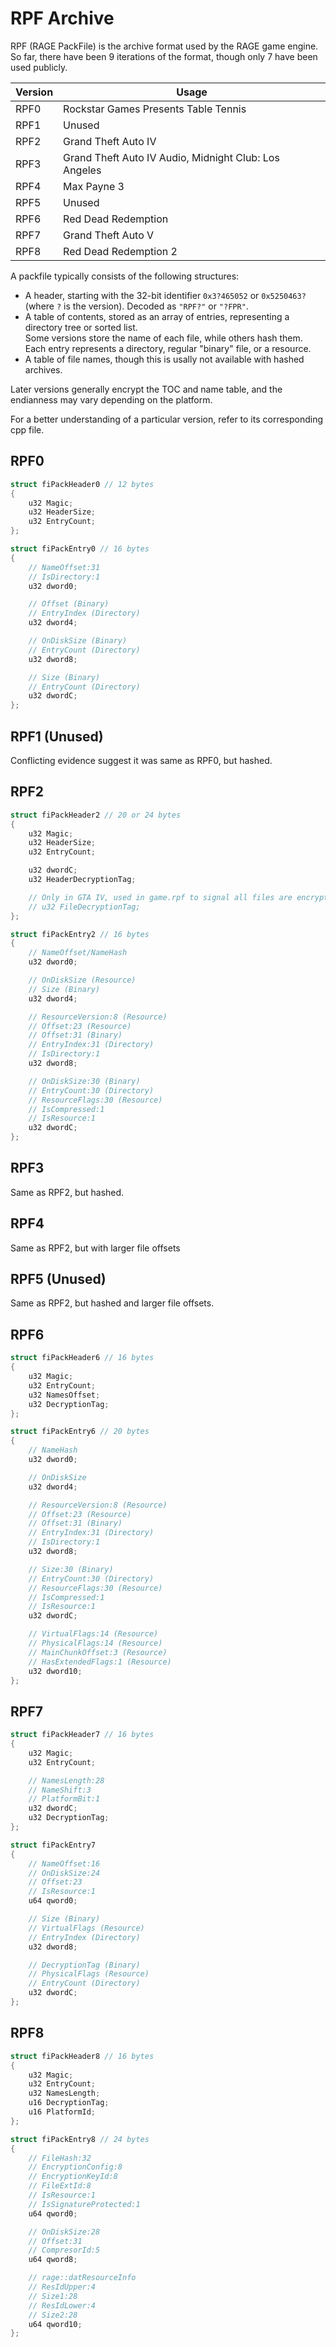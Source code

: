 # RPF Archive

RPF (RAGE PackFile) is the archive format used by the RAGE game engine.
So far, there have been 9 iterations of the format, though only 7 have been used publicly.

Version | Usage
--- | ---
RPF0 | Rockstar Games Presents Table Tennis
RPF1 | Unused
RPF2 | Grand Theft Auto IV
RPF3 | Grand Theft Auto IV Audio, Midnight Club: Los Angeles
RPF4 | Max Payne 3
RPF5 | Unused
RPF6 | Red Dead Redemption
RPF7 | Grand Theft Auto V
RPF8 | Red Dead Redemption 2

A packfile typically consists of the following structures:
* A header, starting with the 32-bit identifier `0x3?465052` or `0x5250463?` (where `?` is the version). Decoded as `"RPF?"` or `"?FPR"`.
* A table of contents, stored as an array of entries, representing a directory tree or sorted list.<br/>
  Some versions store the name of each file, while others hash them. <br/>
  Each entry represents a directory, regular "binary" file, or a resource.
* A table of file names, though this is usally not available with hashed archives.

Later versions generally encrypt the TOC and name table, and the endianness may vary depending on the platform.

For a better understanding of a particular version, refer to its corresponding cpp file.

## RPF0

```cpp
struct fiPackHeader0 // 12 bytes
{
    u32 Magic;
    u32 HeaderSize;
    u32 EntryCount;
};

struct fiPackEntry0 // 16 bytes
{
    // NameOffset:31
    // IsDirectory:1
    u32 dword0;

    // Offset (Binary)
    // EntryIndex (Directory)
    u32 dword4;

    // OnDiskSize (Binary)
    // EntryCount (Directory)
    u32 dword8;

    // Size (Binary)
    // EntryCount (Directory)
    u32 dwordC;
};
```

## RPF1 (Unused)

Conflicting evidence suggest it was same as RPF0, but hashed.

## RPF2

```cpp
struct fiPackHeader2 // 20 or 24 bytes
{
    u32 Magic;
    u32 HeaderSize;
    u32 EntryCount;

    u32 dwordC;
    u32 HeaderDecryptionTag;

    // Only in GTA IV, used in game.rpf to signal all files are encrypted
    // u32 FileDecryptionTag;
};

struct fiPackEntry2 // 16 bytes
{
    // NameOffset/NameHash
    u32 dword0;

    // OnDiskSize (Resource)
    // Size (Binary)
    u32 dword4;

    // ResourceVersion:8 (Resource)
    // Offset:23 (Resource)
    // Offset:31 (Binary)
    // EntryIndex:31 (Directory)
    // IsDirectory:1
    u32 dword8;

    // OnDiskSize:30 (Binary)
    // EntryCount:30 (Directory)
    // ResourceFlags:30 (Resource)
    // IsCompressed:1
    // IsResource:1
    u32 dwordC;
};
```

## RPF3

Same as RPF2, but hashed.

## RPF4

Same as RPF2, but with larger file offsets

## RPF5 (Unused)

Same as RPF2, but hashed and larger file offsets.

## RPF6

```cpp
struct fiPackHeader6 // 16 bytes
{
    u32 Magic;
    u32 EntryCount;
    u32 NamesOffset;
    u32 DecryptionTag;
};

struct fiPackEntry6 // 20 bytes
{
    // NameHash
    u32 dword0;

    // OnDiskSize
    u32 dword4;

    // ResourceVersion:8 (Resource)
    // Offset:23 (Resource)
    // Offset:31 (Binary)
    // EntryIndex:31 (Directory)
    // IsDirectory:1
    u32 dword8;

    // Size:30 (Binary)
    // EntryCount:30 (Directory)
    // ResourceFlags:30 (Resource)
    // IsCompressed:1
    // IsResource:1
    u32 dwordC;

    // VirtualFlags:14 (Resource)
    // PhysicalFlags:14 (Resource)
    // MainChunkOffset:3 (Resource)
    // HasExtendedFlags:1 (Resource)
    u32 dword10;
};
```

## RPF7

```cpp
struct fiPackHeader7 // 16 bytes
{
    u32 Magic;
    u32 EntryCount;

    // NamesLength:28
    // NameShift:3
    // PlatformBit:1
    u32 dwordC;
    u32 DecryptionTag;
};

struct fiPackEntry7
{
    // NameOffset:16
    // OnDiskSize:24
    // Offset:23
    // IsResource:1
    u64 qword0;

    // Size (Binary)
    // VirtualFlags (Resource)
    // EntryIndex (Directory)
    u32 dword8;

    // DecryptionTag (Binary)
    // PhysicalFlags (Resource)
    // EntryCount (Directory)
    u32 dwordC;
};
```

## RPF8

```cpp
struct fiPackHeader8 // 16 bytes
{
    u32 Magic;
    u32 EntryCount;
    u32 NamesLength;
    u16 DecryptionTag;
    u16 PlatformId;
};

struct fiPackEntry8 // 24 bytes
{
    // FileHash:32
    // EncryptionConfig:8
    // EncryptionKeyId:8
    // FileExtId:8
    // IsResource:1
    // IsSignatureProtected:1
    u64 qword0;

    // OnDiskSize:28
    // Offset:31
    // CompresorId:5
    u64 qword8;

    // rage::datResourceInfo
    // ResIdUpper:4
    // Size1:28
    // ResIdLower:4
    // Size2:28
    u64 qword10;
};
```
